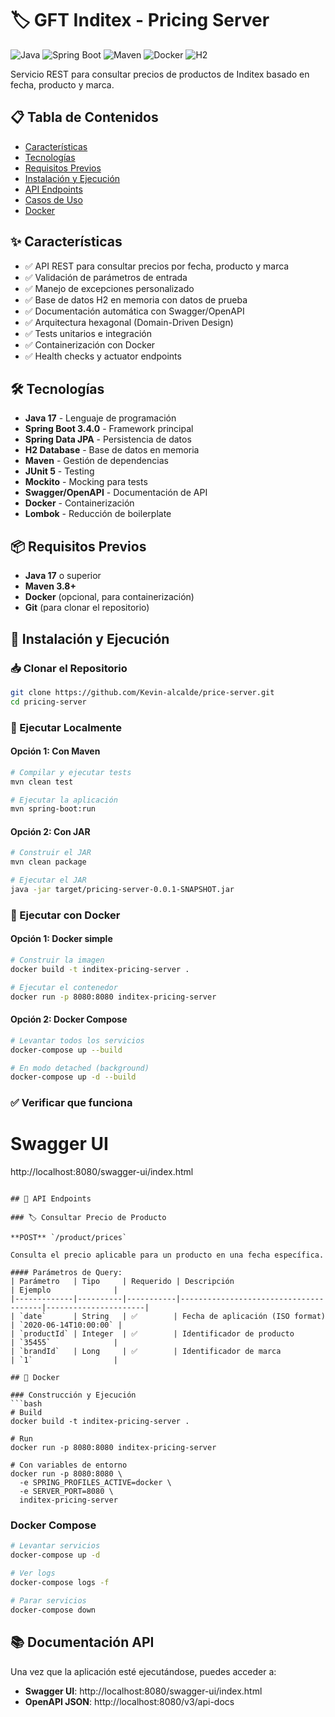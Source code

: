 # 🏷️ GFT Inditex - Pricing Server

![Java](https://img.shields.io/badge/Java-17-orange)
![Spring Boot](https://img.shields.io/badge/Spring%20Boot-3.4.0-green)
![Maven](https://img.shields.io/badge/Maven-3.8+-blue)
![Docker](https://img.shields.io/badge/Docker-Ready-blue)
![H2](https://img.shields.io/badge/Database-H2-yellow)

Servicio REST para consultar precios de productos de Inditex basado en fecha, producto y marca.

## 📋 Tabla de Contenidos

- [Características](#-características)
- [Tecnologías](#️-tecnologías)
- [Requisitos Previos](#-requisitos-previos)
- [Instalación y Ejecución](#-instalación-y-ejecución)
- [API Endpoints](#-api-endpoints)
- [Casos de Uso](#-casos-de-uso)
- [Docker](#-docker)

## ✨ Características

- ✅ API REST para consultar precios por fecha, producto y marca
- ✅ Validación de parámetros de entrada
- ✅ Manejo de excepciones personalizado
- ✅ Base de datos H2 en memoria con datos de prueba
- ✅ Documentación automática con Swagger/OpenAPI
- ✅ Arquitectura hexagonal (Domain-Driven Design)
- ✅ Tests unitarios e integración
- ✅ Containerización con Docker
- ✅ Health checks y actuator endpoints

## 🛠️ Tecnologías

- **Java 17** - Lenguaje de programación
- **Spring Boot 3.4.0** - Framework principal
- **Spring Data JPA** - Persistencia de datos
- **H2 Database** - Base de datos en memoria
- **Maven** - Gestión de dependencias
- **JUnit 5** - Testing
- **Mockito** - Mocking para tests
- **Swagger/OpenAPI** - Documentación de API
- **Docker** - Containerización
- **Lombok** - Reducción de boilerplate

## 📦 Requisitos Previos

- **Java 17** o superior
- **Maven 3.8+** 
- **Docker** (opcional, para containerización)
- **Git** (para clonar el repositorio)

## 🚀 Instalación y Ejecución

### 📥 Clonar el Repositorio
```bash
git clone https://github.com/Kevin-alcalde/price-server.git
cd pricing-server
```

### 🔧 Ejecutar Localmente

#### Opción 1: Con Maven
```bash
# Compilar y ejecutar tests
mvn clean test

# Ejecutar la aplicación
mvn spring-boot:run
```

#### Opción 2: Con JAR
```bash
# Construir el JAR
mvn clean package

# Ejecutar el JAR
java -jar target/pricing-server-0.0.1-SNAPSHOT.jar
```

### 🐳 Ejecutar con Docker

#### Opción 1: Docker simple
```bash
# Construir la imagen
docker build -t inditex-pricing-server .

# Ejecutar el contenedor
docker run -p 8080:8080 inditex-pricing-server
```

#### Opción 2: Docker Compose
```bash
# Levantar todos los servicios
docker-compose up --build

# En modo detached (background)
docker-compose up -d --build
```

### ✅ Verificar que funciona

# Swagger UI
http://localhost:8080/swagger-ui/index.html
```

## 📡 API Endpoints

### 🏷️ Consultar Precio de Producto

**POST** `/product/prices`

Consulta el precio aplicable para un producto en una fecha específica.

#### Parámetros de Query:
| Parámetro   | Tipo     | Requerido | Descripción                           | Ejemplo              |
|-------------|----------|-----------|---------------------------------------|----------------------|
| `date`      | String   | ✅        | Fecha de aplicación (ISO format)     | `2020-06-14T10:00:00` |
| `productId` | Integer  | ✅        | Identificador de producto             | `35455`              |
| `brandId`   | Long     | ✅        | Identificador de marca                | `1`                  |

## 🐳 Docker

### Construcción y Ejecución
```bash
# Build
docker build -t inditex-pricing-server .

# Run
docker run -p 8080:8080 inditex-pricing-server

# Con variables de entorno
docker run -p 8080:8080 \
  -e SPRING_PROFILES_ACTIVE=docker \
  -e SERVER_PORT=8080 \
  inditex-pricing-server
```

### Docker Compose
```bash
# Levantar servicios
docker-compose up -d

# Ver logs
docker-compose logs -f

# Parar servicios
docker-compose down
```

## 📚 Documentación API

Una vez que la aplicación esté ejecutándose, puedes acceder a:

- **Swagger UI**: http://localhost:8080/swagger-ui/index.html
- **OpenAPI JSON**: http://localhost:8080/v3/api-docs




